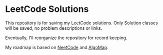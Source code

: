 
# LeetCode Solutions

This repository is for saving my LeetCode solutions. Only Solution classes will be saved, no problem descriptions or links.

Eventually, I'll reorganize the repository for record keeping.

My roadmap is based on [NeetCode](https://neetcode.io/) and [AlgoMap](https://algomap.io/).
